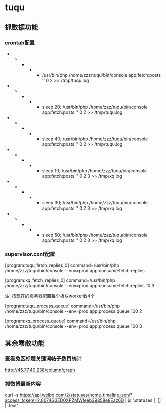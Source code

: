 # tuqu


## 抓数据功能

### crontab配置
* * * * * /usr/bin/php /home/zzz/tuqu/bin/console app:fetch:posts '' 0 2 >> /tmp/tuqu.log
* * * * * sleep 20; /usr/bin/php /home/zzz/tuqu/bin/console app:fetch:posts '' 0 2 >> /tmp/tuqu.log
* * * * * sleep 40; /usr/bin/php /home/zzz/tuqu/bin/console app:fetch:posts '' 0 2 >> /tmp/tuqu.log

* * * * * sleep 10; /usr/bin/php /home/zzz/tuqu/bin/console app:fetch:posts '' 0 2 3 >> /tmp/xq.log
* * * * * sleep 30; /usr/bin/php /home/zzz/tuqu/bin/console app:fetch:posts '' 0 2 3 >> /tmp/xq.log
* * * * * sleep 50; /usr/bin/php /home/zzz/tuqu/bin/console app:fetch:posts '' 0 2 3 >> /tmp/xq.log

### supervisor.conf配置

[program:tuqu_fetch_replies_0]
command=/usr/bin/php /home/zzz/tuqu/bin/console --env=prod app:consume:fetch:replies

[program:xq_fetch_replies_0]
command=/usr/bin/php /home/zzz/tuqu/bin/console --env=prod app:consume:fetch:replies 10 3

注: 按现在的服务器配置每个板块worker数4个

[program:tuqu_process_queue]
command=/usr/bin/php /home/zzz/tuqu/bin/console --env=prod app:process:queue 100 2

[program:xq_process_queue]
command=/usr/bin/php /home/zzz/tuqu/bin/console --env=prod app:process:queue 100 3

## 其余零散功能

### 查看兔区标题关键词帖子数目统计
http://45.77.40.238/column/graph

### 抓微博最新内容
curl -s https://api.weibo.com/2/statuses/home_timeline.json\?access_token\=2.0074G3ED0XPZMWfeeb39858e8Eaz6D | jq '.statuses | .[] | .text'
